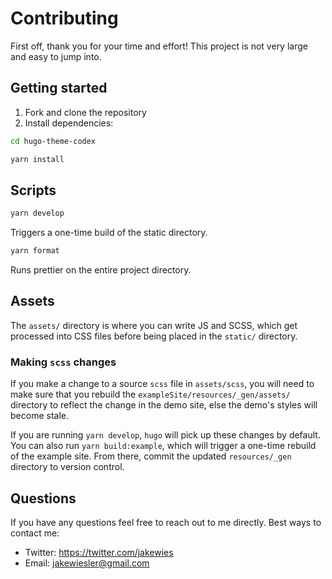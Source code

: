 # Contributing

First off, thank you for your time and effort! This project is not very large
and easy to jump into.

## Getting started

1. Fork and clone the repository
2. Install dependencies:

```bash
cd hugo-theme-codex

yarn install
```

## Scripts

```bash
yarn develop
```

Triggers a one-time build of the static directory.

```bash
yarn format
```

Runs prettier on the entire project directory.

## Assets

The `assets/` directory is where you can write JS and SCSS, which get processed
into CSS files before being placed in the `static/` directory. 

### Making `scss` changes

If you make a change to a source `scss` file in `assets/scss`, you will need to make sure that you rebuild the `exampleSite/resources/_gen/assets/` directory to reflect the change in the demo site, else the demo's styles will become stale.

If you are running `yarn develop`, `hugo` will pick up these changes by default. You can also run `yarn build:example`, which will trigger a one-time rebuild of the example site. From there, commit the updated `resources/_gen` directory to version control.

## Questions

If you have any questions feel free to reach out to me directly. Best ways to
contact me:

- Twitter: https://twitter.com/jakewies
- Email: jakewiesler@gmail.com
